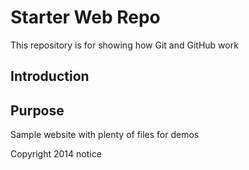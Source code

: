 # Starter Web Repo

This repository is for showing how Git and GitHub work

## Introduction

## Purpose

Sample website with plenty of files for demos

Copyright 2014 notice